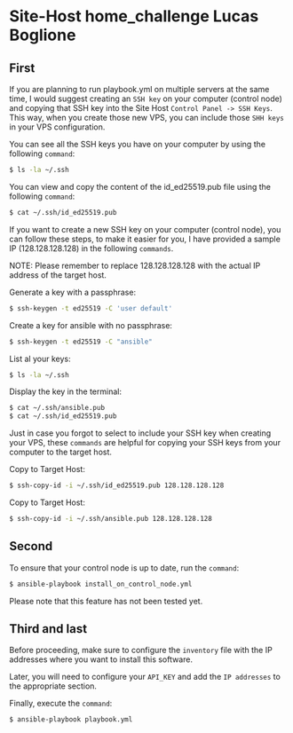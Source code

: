 # Site-Host home_challenge Lucas Boglione

## First

If you are planning to run playbook.yml on multiple servers at the same time, I would suggest creating an `SSH key` on your computer (control node) and copying that SSH key into the Site Host `Control Panel -> SSH Keys`. This way, when you create those new VPS, you can include those `SHH keys` in your VPS configuration.


You can see all the SSH keys you have on your computer by using the following `command`:

```bash
$ ls -la ~/.ssh
```


You can view and copy the content of the id_ed25519.pub file using the following `command`:

```bash
$ cat ~/.ssh/id_ed25519.pub
```


If you want to create a new SSH key on your computer (control node), you can follow these steps, to make it easier for you, I have provided a sample IP (128.128.128.128) in the following `commands`.

NOTE: Please remember to replace 128.128.128.128 with the actual IP address of the target host.


Generate a key with a passphrase:

```bash
$ ssh-keygen -t ed25519 -C 'user default'
```


Create a key for ansible with no passphrase:

```bash
$ ssh-keygen -t ed25519 -C "ansible"
```


List al your keys:

```bash
$ ls -la ~/.ssh
```


Display the key in the terminal:

```bash
$ cat ~/.ssh/ansible.pub
$ cat ~/.ssh/id_ed25519.pub
```


Just in case you forgot to select to include your SSH key when creating your VPS, these `commands` are helpful for copying your SSH keys from your computer to the target host.


Copy to Target Host:

```bash
$ ssh-copy-id -i ~/.ssh/id_ed25519.pub 128.128.128.128
```


Copy to Target Host:

```bash
$ ssh-copy-id -i ~/.ssh/ansible.pub 128.128.128.128
```


## Second

To ensure that your control node is up to date, run the `command`:

```bash
$ ansible-playbook install_on_control_node.yml
```


Please note that this feature has not been tested yet.


## Third and last

Before proceeding, make sure to configure the `inventory` file with the IP addresses where you want to install this software.

Later, you will need to configure your `API_KEY` and add the `IP addresses` to the appropriate section.

Finally, execute the `command`:

```bash
$ ansible-playbook playbook.yml
```

